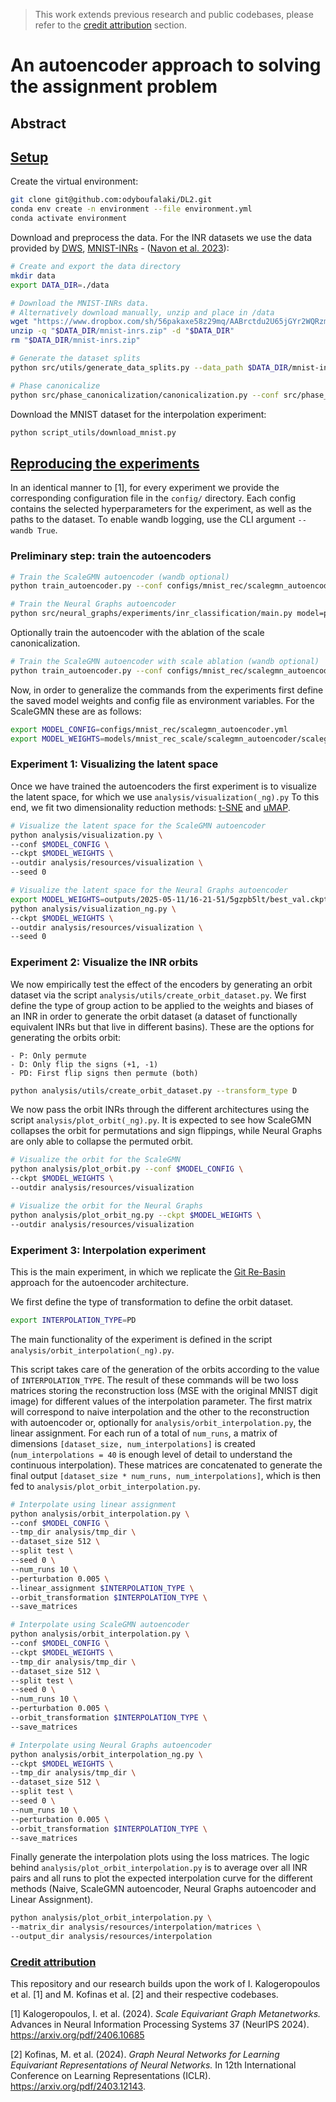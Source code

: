 > This work extends previous research and public codebases, please refer to the [credit attribution](#credit-attribution) section.


# An autoencoder approach to solving the assignment problem
<!-- Link to the paper: [[Title of our paper](https://arxiv.org/)] -->
## Abstract


## [Setup](#setup)
Create the virtual environment:
```bash
git clone git@github.com:odyboufalaki/DL2.git
conda env create -n environment --file environment.yml
conda activate environment
```

Download and preprocess the data.
For the INR datasets we use the data provided by [DWS](https://github.com/AvivNavon/DWSNets), [MNIST-INRs](https://www.dropbox.com/sh/56pakaxe58z29mq/AABtWNkRYroLYe_cE3c90DXVa?dl=0&preview=mnist-inrs.zip) - ([Navon et al. 2023](https://arxiv.org/abs/2301.12780)):
```bash
# Create and export the data directory
mkdir data
export DATA_DIR=./data

# Download the MNIST-INRs data.
# Alternatively download manually, unzip and place in /data
wget "https://www.dropbox.com/sh/56pakaxe58z29mq/AABrctdu2U65jGYr2WQRzmMna/mnist-inrs.zip?dl=0" -O "$DATA_DIR/mnist-inrs.zip"
unzip -q "$DATA_DIR/mnist-inrs.zip" -d "$DATA_DIR"
rm "$DATA_DIR/mnist-inrs.zip"

# Generate the dataset splits
python src/utils/generate_data_splits.py --data_path $DATA_DIR/mnist-inrs --save_path $DATA_DIR/mnist-inrs

# Phase canonicalize
python src/phase_canonicalization/canonicalization.py --conf src/phase_canonicalization/mnist.yml
```
Download the MNIST dataset for the interpolation experiment:
```bash 
python script_utils/download_mnist.py
```

## [Reproducing the experiments](#experiments)
In an identical manner to [1], for every experiment we provide the corresponding configuration file in the `config/` directory.
Each config contains the selected hyperparameters for the experiment, as well as the paths to the dataset.
To enable wandb logging, use the CLI argument `--wandb True`.
### Preliminary step: train the autoencoders
```bash
# Train the ScaleGMN autoencoder (wandb optional)
python train_autoencoder.py --conf configs/mnist_rec/scalegmn_autoencoder.yml --wandb True
```

```bash
# Train the Neural Graphs autoencoder
python src/neural_graphs/experiments/inr_classification/main.py model=pna data=mnist
```

Optionally train the autoencoder with the ablation of the scale canonicalization.

```bash
# Train the ScaleGMN autoencoder with scale ablation (wandb optional)
python train_autoencoder.py --conf configs/mnist_rec/scalegmn_autoencoder_ablation.yml --wandb True
```

Now, in order to generalize the commands from the experiments first define the saved model weights and config file as environment variables. For the ScaleGMN these are as follows:
```bash
export MODEL_CONFIG=configs/mnist_rec/scalegmn_autoencoder.yml
export MODEL_WEIGHTS=models/mnist_rec_scale/scalegmn_autoencoder/scalegmn_autoencoder_mnist_rec.pt
```

### Experiment 1: Visualizing the latent space
Once we have trained the autoencoders the first experiment is to visualize the latent space, for which we use `analysis/visualization(_ng).py`
To this end, we fit two dimensionality reduction methods: [t-SNE](https://www.jmlr.org/papers/volume9/vandermaaten08a/vandermaaten08a.pdf) and [uMAP](https://arxiv.org/pdf/1802.03426).
```bash
# Visualize the latent space for the ScaleGMN autoencoder
python analysis/visualization.py \
--conf $MODEL_CONFIG \
--ckpt $MODEL_WEIGHTS \
--outdir analysis/resources/visualization \
--seed 0
```

```bash
# Visualize the latent space for the Neural Graphs autoencoder
export MODEL_WEIGHTS=outputs/2025-05-11/16-21-51/5gzpb5lt/best_val.ckpt
python analysis/visualization_ng.py \ 
--ckpt $MODEL_WEIGHTS \
--outdir analysis/resources/visualization \
--seed 0
```

### Experiment 2: Visualize the INR orbits
We now empirically test the effect of the encoders by generating an orbit dataset via the script `analysis/utils/create_orbit_dataset.py`.
We first define the type of group action to be applied to the weights and biases of an INR in order to generate the orbit dataset (a dataset of functionally equivalent INRs but that live in different basins).
These are the options for generating the orbits orbit:

    - P: Only permute
    - D: Only flip the signs (+1, -1)
    - PD: First flip signs then permute (both)

```bash
python analysis/utils/create_orbit_dataset.py --transform_type D
```

We now pass the orbit INRs through the different architectures using the script `analysis/plot_orbit(_ng).py`.
It is expected to see how ScaleGMN collapses the orbit for permutations and sign flippings, while Neural Graphs are only able to collapse the permuted orbit.
```bash
# Visualize the orbit for the ScaleGMN 
python analysis/plot_orbit.py --conf $MODEL_CONFIG \ 
--ckpt $MODEL_WEIGHTS \  
--outdir analysis/resources/visualization

```

```bash
# Visualize the orbit for the Neural Graphs
python analysis/plot_orbit_ng.py --ckpt $MODEL_WEIGHTS \  
--outdir analysis/resources/visualization

```

### Experiment 3: Interpolation experiment

This is the main experiment, in which we replicate the [Git Re-Basin](https://arxiv.org/pdf/2209.04836) approach for the autoencoder architecture.

We first define the type of transformation to define the orbit dataset.
```bash
export INTERPOLATION_TYPE=PD
```

The main functionality of the experiment is defined in the script `analysis/orbit_interpolation(_ng).py`.

This script takes care of the generation of the orbits according to the value of `INTERPOLATION_TYPE`.
The result of these commands will be two loss matrices storing the reconstruction loss (MSE with the original MNIST digit image) for different values of the interpolation parameter.
The first matrix will correspond to naive interpolation and the other to the reconstruction with autoencoder or, optionally for `analysis/orbit_interpolation.py`, the linear assignment.
For each run of a total of `num_runs`, a matrix of dimensions `[dataset_size, num_interpolations]` is created (`num_interpolations = 40` is enough level of detail to understand the continuous interpolation).
These matrices are concatenated to generate the final output `[dataset_size * num_runs, num_interpolations]`, which is then fed to `analysis/plot_orbit_interpolation.py`.


```bash
# Interpolate using linear assignment
python analysis/orbit_interpolation.py \
--conf $MODEL_CONFIG \
--tmp_dir analysis/tmp_dir \
--dataset_size 512 \
--split test \
--seed 0 \
--num_runs 10 \
--perturbation 0.005 \
--linear_assignment $INTERPOLATION_TYPE \
--orbit_transformation $INTERPOLATION_TYPE \
--save_matrices
```

```bash
# Interpolate using ScaleGMN autoencoder
python analysis/orbit_interpolation.py \
--conf $MODEL_CONFIG \
--ckpt $MODEL_WEIGHTS \
--tmp_dir analysis/tmp_dir \
--dataset_size 512 \
--split test \
--seed 0 \
--num_runs 10 \
--perturbation 0.005 \
--orbit_transformation $INTERPOLATION_TYPE \
--save_matrices
```

```bash
# Interpolate using Neural Graphs autoencoder
python analysis/orbit_interpolation_ng.py \
--ckpt $MODEL_WEIGHTS \
--tmp_dir analysis/tmp_dir \
--dataset_size 512 \
--split test \
--seed 0 \
--num_runs 10 \
--perturbation 0.005 \
--orbit_transformation $INTERPOLATION_TYPE \
--save_matrices
```

Finally generate the interpolation plots using the loss matrices.
The logic behind `analysis/plot_orbit_interpolation.py` is to average over all INR pairs and all runs to plot the expected interpolation curve for the different methods (Naive, ScaleGMN autoencoder, Neural Graphs autoencoder and Linear Assignment).
```bash
python analysis/plot_orbit_interpolation.py \
--matrix_dir analysis/resources/interpolation/matrices \
--output_dir analysis/resources/interpolation
```

### [Credit attribution](#credit-attribution)
This repository and our research builds upon the work of I. Kalogeropoulos et al. [1] and M. Kofinas et al. [2] and their respective codebases.


[1] Kalogeropoulos, I. et al. (2024). *Scale Equivariant Graph Metanetworks.* Advances in Neural Information Processing Systems 37 (NeurIPS 2024). https://arxiv.org/pdf/2406.10685

[2] Kofinas, M. et al. (2024). *Graph Neural Networks for Learning Equivariant Representations of Neural Networks.* In 12th International Conference on Learning Representations (ICLR). https://arxiv.org/pdf/2403.12143.
